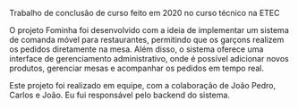 Trabalho de conclusão de curso feito em 2020 no curso técnico na ETEC

O projeto Fominha foi desenvolvido com a ideia de implementar um sistema de comanda móvel para restaurantes, permitindo que os garçons realizem os pedidos diretamente na mesa. Além disso, o sistema oferece uma interface de gerenciamento administrativo, onde é possível adicionar novos produtos, gerenciar mesas e acompanhar os pedidos em tempo real.

Este projeto foi realizado em equipe, com a colaboração de João Pedro, Carlos e João. Eu fui responsável pelo backend do sistema.
